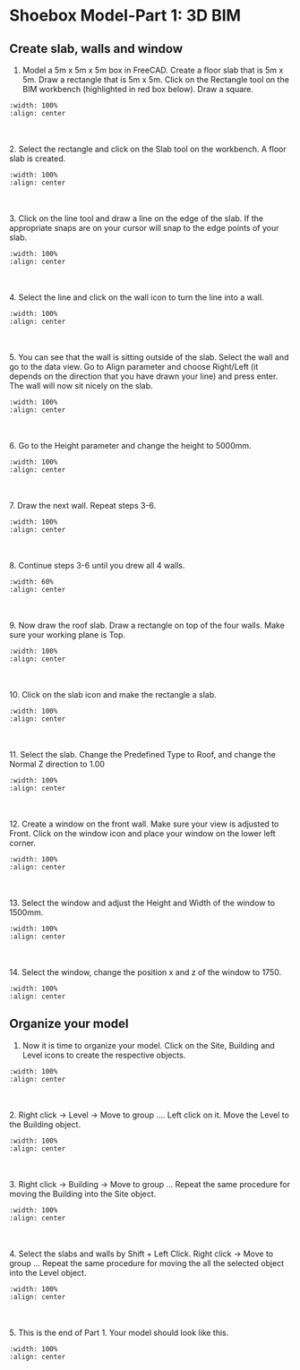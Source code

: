 # Shoebox Model-Part 1: 3D BIM

## Create slab, walls and window
1. Model a 5m x 5m x 5m box in FreeCAD. Create a floor slab that is 5m x 5m. Draw a rectangle that is 5m x 5m. Click on the Rectangle tool on the BIM workbench (highlighted in red box below). Draw a square.
```{image} ../_static/shoebox1/shoe1_1.png
:width: 100%
:align: center
```
<br/><br/>
2. Select the rectangle and click on the Slab tool on the workbench. A floor slab is created.
```{image} ../_static/shoebox1/shoe1_2.png
:width: 100%
:align: center
```
<br/><br/>
3. Click on the line tool and draw a line on the edge of the slab. If the appropriate snaps are on your cursor will snap to the edge points of your slab.
```{image} ../_static/shoebox1/shoe1_3.png
:width: 100%
:align: center
```
<br/><br/>
4. Select the line and click on the wall icon to turn the line into a wall.
```{image} ../_static/shoebox1/shoe1_4.png
:width: 100%
:align: center
```
<br/><br/>
5. You can see that the wall is sitting outside of the slab. Select the wall and go to the data view. Go to Align parameter and choose Right/Left (it depends on the direction that you have drawn your line) and press enter. The wall will now sit nicely on the slab. 
```{image} ../_static/shoebox1/shoe1_5.png
:width: 100%
:align: center
```
<br/><br/>
6. Go to the Height parameter and change the height to 5000mm.
```{image} ../_static/shoebox1/shoe1_6.png
:width: 100%
:align: center
```
<br/><br/>
7. Draw the next wall. Repeat steps 3-6. 
```{image} ../_static/shoebox1/shoe1_7.png
:width: 100%
:align: center
```
<br/><br/>
8. Continue steps 3-6 until you drew all 4 walls.
```{image} ../_static/shoebox1/shoe1_8.gif
:width: 60%
:align: center
```
<br/><br/>
9. Now draw the roof slab. Draw a rectangle on top of the four walls. Make sure your working plane is Top.
```{image} ../_static/shoebox1/shoe1_9.png
:width: 100%
:align: center
```
<br/><br/>
10. Click on the slab icon and make the rectangle a slab.
```{image} ../_static/shoebox1/shoe1_10.png
:width: 100%
:align: center
```
<br/><br/>
11. Select the slab. Change the Predefined Type to Roof, and change the Normal Z direction to 1.00
```{image} ../_static/shoebox1/shoe1_11.png
:width: 100%
:align: center
```
<br/><br/>
12. Create a window on the front wall. Make sure your view is adjusted to Front. Click on the window icon and place your window on the lower left corner.
```{image} ../_static/shoebox1/shoe1_12.gif
:width: 100%
:align: center
```
<br/><br/>
13. Select the window and adjust the Height and Width of the window to 1500mm.
```{image} ../_static/shoebox1/shoe1_13.png
:width: 100%
:align: center
```
<br/><br/>
14. Select the window, change the position x and z of the window to 1750.
```{image} ../_static/shoebox1/shoe1_14.png
:width: 100%
:align: center
```

## Organize your model
1. Now it is time to organize your model. Click on the Site, Building and Level icons to create the respective objects.
```{image} ../_static/shoebox1/shoe1_15.png
:width: 100%
:align: center
```
<br/><br/>
2. Right click -> Level -> Move to group .... Left click on it. Move the Level to the Building object.
 ```{image} ../_static/shoebox1/shoe1_16.png
:width: 100%
:align: center
```
<br/><br/>
3. Right click -> Building -> Move to group ... Repeat the same procedure for moving the Building into the Site object.
 ```{image} ../_static/shoebox1/shoe1_17.png
:width: 100%
:align: center
```
<br/><br/>
4. Select the slabs and walls by Shift + Left Click. Right click -> Move to group ... Repeat the same procedure for moving the all the selected object into the Level object.
 ```{image} ../_static/shoebox1/shoe1_18.png
:width: 100%
:align: center
```
<br/><br/>
5. This is the end of Part 1. Your model should look like this.
 ```{image} ../_static/shoebox1/shoe1_19.png
:width: 100%
:align: center
```